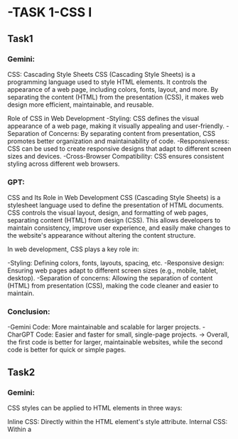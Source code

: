 # -TASK 1-CSS I

## Task1

### Gemini:
  CSS: Cascading Style Sheets
  CSS (Cascading Style Sheets) is a programming language used to style HTML elements. It controls the appearance of a web page, including colors, fonts, layout, and more. By separating the content (HTML) from the presentation (CSS), it makes web design more efficient, maintainable, and reusable.
  
  Role of CSS in Web Development
    -Styling: CSS defines the visual appearance of a web page, making it visually appealing and user-friendly.
    -Separation of Concerns: By separating content from presentation, CSS promotes better organization and maintainability of code.
    -Responsiveness: CSS can be used to create responsive designs that adapt to different screen sizes and devices.
    -Cross-Browser Compatibility: CSS ensures consistent styling across different web browsers.
### GPT: 
  CSS and Its Role in Web Development
  CSS (Cascading Style Sheets) is a stylesheet language used to define the presentation of HTML documents. CSS controls the visual layout, design, and formatting of web pages, separating content (HTML) from design (CSS). This allows developers to maintain consistency, improve user experience, and easily make changes to the website's appearance without altering the content structure.
  
  In web development, CSS plays a key role in:
  
  -Styling: Defining colors, fonts, layouts, spacing, etc.
  -Responsive design: Ensuring web pages adapt to different screen sizes (e.g., mobile, tablet, desktop).
  -Separation of concerns: Allowing the separation of content (HTML) from presentation (CSS), making the code cleaner and easier to maintain.

### Conclusion:
  -Gemini Code: More maintainable and scalable for larger projects.
  -CharGPT Code: Easier and faster for small, single-page projects.
-> Overall, the first code is better for larger, maintainable websites, while the second code is better for quick or simple pages.

## Task2

### Gemini: 
  CSS styles can be applied to HTML elements in three ways:

  Inline CSS: Directly within the HTML element's style attribute.
  Internal CSS: Within a <style> tag in the <head> section.
  External CSS: In a separate .css file linked to the HTML document.

Each method has its advantages and disadvantages:
  
  Inline CSS: Quick and easy for one-off changes but can make code less readable.
  Internal CSS: Improves code organization but is not suitable for large projects.
  External CSS: Best for large projects, separates content from presentation, and allows for reusability.
  
### GPT:
  
  Differences Between Inline, Internal, and External CSS:
  Inline CSS:
  
  Definition: Applied directly to individual HTML elements using the style attribute.
  Advantages: Quick and useful for small, specific changes.
  Disadvantages: Hard to maintain, not reusable, violates best practices of separating content and style.
    
  Internal CSS:
  
  Definition: CSS is placed within a <style> tag in the <head> of the HTML document.
  Advantages: Suitable for styling unique to one page.
  Disadvantages: Duplication occurs across multiple pages, not ideal for large projects.
    
  External CSS:
  
  Definition: CSS is written in a separate .css file and linked via the HTML <link> tag.
  Advantages: Best for large projects, reusable across multiple pages, improves maintainability and performance through caching.
  Disadvantages: Requires an additional file request, styles won’t apply if the file fails to load.

### Conclusion:

  Each CSS method—inline, internal, and external—has its specific use cases and advantages. Inline CSS is best for quick, one-off styles but is inefficient for larger projects. Internal CSS allows for centralized styling within a single document, making it useful for pages with unique styles. However, for consistency across multiple pages and better maintainability, external CSS is the preferred method, as it promotes reusability, separation of concerns, and improved performance through browser caching.
  
  For most web projects, external CSS is the best practice, especially as websites grow in complexity.
  
## Task3

### GPT

CSS selectors are patterns used to select and style elements in an HTML document. This document provides a brief overview of different types of selectors and includes a simple example.

 Types of CSS Selectors

1. **Element Selector**: Targets all elements of a specific type.
   - **Example**: `h1 { color: blue; }` (styles all `<h1>` elements).

2. **Class Selector**: Targets elements with a specific class.
   - **Example**: `.nav-link { text-decoration: none; }` (styles all elements with class `nav-link`).

3. **ID Selector**: Targets a unique element with a specific ID.
   - **Example**: `#content { background-color: #f0f0f0; }` (styles the element with ID `content`).

4. **Attribute Selector**: Targets elements based on attribute values.
   - **Example**: `a[href="#"] { color: red; }` (styles `<a>` elements with `href="#"`).

5. **Pseudo-class Selector**: Targets elements based on their state.
   - **Example**: 
     - `.nav-link.active { font-weight: bold; }` (styles active navigation links).
     - `p:hover { color: orange; }` (changes color of `<p>` elements when hovered).

  #### Example HTML Document
  ```html
    <!DOCTYPE html>
    <html lang="en">
    <head>
        <meta charset="UTF-8">
        <meta name="viewport" content="width=device-width, initial-scale=1.0">
        <title>CSS Selectors Example</title>
        <link rel="stylesheet" href="styles.css">
    </head>
    <body>
        <header>
            <h1 class="main-title">Welcome to My Website</h1>
        </header>
        <nav>
            <ul>
                <li><a href="#" class="nav-link">Home</a></li>
                <li><a href="#" class="nav-link active">About</a></li>
                <li><a href="#" class="nav-link">Services</a></li>
                <li><a href="#" class="nav-link">Contact</a></li>
            </ul>
        </nav>
        <section id="content">
            <h2>About Us</h2>
            <p>This is an example paragraph that describes the website.</p>
            <p class="highlight">Highlighted text to emphasize something important.</p>
        </section>
        <footer>
            <p>&copy; 2024 My Website</p>
        </footer>
    </body>
    </html>
```
    
  #### Example CSS Rules
  ```css
    h1 { color: blue; }
    .main-title { font-size: 2em; }
    #content { background-color: #f0f0f0; }
    a[href="#"] { color: red; }
    .nav-link.active { font-weight: bold; }
    p:hover { color: orange; }
```

### Gemini

  CSS Selectors are used to target specific elements in HTML documents and apply styles to them. They act as a language for identifying elements based on various characteristics.
  
  Types of CSS Selectors:
  
  Element Selectors: Target elements based on their tag name (e.g., p for paragraphs).
  Class Selectors: Target elements with a specific class attribute (e.g., .example-class).
  ID Selectors: Target elements with a unique ID attribute (e.g., #unique-id).
  Attribute Selectors: Target elements based on their attributes (e.g., [href], input[type="text"]).
  Pseudo-Class Selectors: Target elements based on their state or position (e.g., :hover, :active, :first-child).

#### Example HTML:
```html
    <!DOCTYPE html>
    <html>
    <head>
      <title>CSS Selectors Example</title>
      <link rel="stylesheet" href="styles.css">
    </head>
    <body>
      </body>
    </html>
```
#### CSS:
```css
    /* CSS rules using various selectors */
    p { color: blue; }
    .paragraph { font-size: 18px; }
    #unique-paragraph { font-weight: bold; }
    a[href] { text-decoration: underline; }
    input:hover { background-color: lightgray; }
    li:first-child { font-style: italic; }
```
    
### Conclusion:

In conclusion, CSS selectors play a crucial role in web design by enabling developers to apply specific styles to HTML elements based on various criteria, such as their type, class, ID, attributes, and states. This versatility allows for precise control over the appearance of a webpage, making it possible to create visually appealing and user-friendly interfaces. By understanding and effectively utilizing different selectors, developers can enhance the user experience and ensure consistent styling throughout their web applications. Mastering these selectors is an essential skill for anyone looking to work with CSS and create engaging websites.

## Task4

### GPT:

CSS Debugging Guide:

This repository provides a comprehensive guide on how to debug common CSS issues using browser developer tools.

Common CSS Issues:

- **Specificity Conflicts**: Styles may not apply due to more specific selectors.
- **Box Model Issues**: Misunderstanding of padding, margins, and borders can affect layout.
- **Positioning Problems**: Incorrect usage of `position` can lead to layout issues.
- **Responsive Design Failures**: Elements might not display correctly across different screen sizes.
- **Floating Elements**: Floats can behave unexpectedly, affecting layout.
- **Color and Contrast Issues**: Text may be unreadable against backgrounds.

 Debugging Steps

1. **Open Developer Tools**  
   Right-click on an element and select "Inspect" or use a keyboard shortcut (F12, Ctrl + Shift + I, or Cmd + Option + I).

2. **Inspect the Element**  
   Review the HTML structure and hover over elements to highlight them on the page.

3. **Check CSS Styles**  
   Look at the Styles pane to see all applied CSS rules. Check for overridden styles and specificity.

4. **Identify Issues**  
   - Check for specificity conflicts if styles are not applying.
   - Use the Computed tab to analyze the box model.
   - Inspect positioning properties for layout problems.
   - Toggle device toolbar to check for responsive design issues.

5. **Make Live Changes**  
   Edit CSS properties directly in the Styles pane to test adjustments in real-time.

6. **Test and Fix**  
   Once a solution is found, note the changes and apply them to your CSS file.

## Example Scenario

If a button isn't centered, inspect it to check the margin settings. You might find that using `auto` for margins could center it properly.

### Gemini:

 Debugging CSS: A Detailed Guide

 Common CSS Issues and Their Causes

1. **Specificity Conflicts**: 
   - When multiple rules apply to the same element, the most specific rule takes precedence. This can lead to unexpected styles.

2. **Inheritance**: 
   - CSS properties can be inherited from parent elements, causing unintended styling effects.

3. **Overriding**: 
   - Styles defined later in the CSS file can override earlier styles.

4. **Browser Compatibility**: 
   - Different browsers may render CSS differently, leading to inconsistent styles.

5. **Typographical Errors**: 
   - Even small mistakes in CSS syntax can cause significant problems.

 Using Browser Developer Tools to Debug CSS

 Inspect Elements

- **How to Inspect**: 
  Right-click on an element in the browser and select "Inspect" (or use the keyboard shortcut).
  
- **What You’ll See**: 
  This opens the developer tools console, showing the HTML structure and associated CSS styles.

 Identify CSS Problems

- **Examine the Styles Panel**: 
  Look for conflicting or incorrect styles.
  
- **Use the Computed Styles Panel**: 
  This shows the final styles applied to an element after all inheritance and specificity rules are considered.
  
- **Check for Typographical Errors**: 
  Pay attention to spelling, capitalization, and syntax errors.

 Test Changes Live

- **Edit CSS Directly**: 
  Make changes to the CSS and see the results immediately in the developer tools.
  
- **Use the Console to Experiment**: 
  Try different CSS properties and values to isolate the problem.

 Real Example: A CSS Issue and Solution

 Problem
An image on a web page is not displaying correctly. It appears too large and overlaps other elements.

### Debugging Steps

1. **Inspect the Image**: 
   Right-click on the image and select "Inspect."
   
2. **Examine the Styles**: 
   Check the width, height, margin, and padding properties.
   
3. **Identify the Issue**: 
   The width and height properties are set to values that are too large.

4. **Test Changes**:
   - Reduce the width and height: Try setting them to a smaller percentage or fixed pixel value.
   - Add margins or padding: Use these properties to create space around the image.

5. **Check the Computed Styles**: 
   Ensure that the final styles are correct after considering inheritance and specificity.

### Solution
    
  ```css
        img {
          width: 500px;
          height: auto;
          margin: 20px;
        }
```

### Conclusion

By using these techniques, you can efficiently identify and resolve CSS problems, enhancing both your debugging skills and understanding of CSS behavior.

## Task 5:
### GPT
 Inline Styles in HTML

This repository demonstrates how to apply styles directly to HTML elements using the `style` attribute, known as inline styling. 

 Example HTML Document

 following example shows how inline styles can be applied to various HTML elements:

```html
<!DOCTYPE html>
<html lang="en">
<head>
    <meta charset="UTF-8">
    <meta name="viewport" content="width=device-width, initial-scale=1.0">
    <title>Inline Styles Example</title>
</head>
<body>
    <h1 style="color: blue; text-align: center;">Welcome to My Website</h1>
    <p style="font-size: 16px; color: gray;">This is an example paragraph with inline styles.</p>
    <div style="background-color: lightyellow; padding: 20px; border: 1px solid #ccc;">
        <h2 style="color: green;">Section Title</h2>
        <p style="font-style: italic;">This section uses different styles.</p>
    </div>
</body>
</html>
```
 Inline Styles in HTML

This repository provides an overview of inline styles in HTML, including their pros and cons, and best practices for web development.

 Pros of Inline Styles
- **Quick and Easy**: Simple to apply for one-off styles.
- **High Specificity**: Overrides styles from external stylesheets.
- **Immediate Effect**: Changes are instantly visible in the HTML.

 Cons of Inline Styles
- **Lack of Reusability**: Styles must be repeated for each element.
- **Poor Maintainability**: Difficult to manage as the number of styles grows.
- **Mixing Content and Presentation**: Violates the best practice of separating HTML and CSS.
- **Performance Issues**: Can lead to larger HTML files due to repeated styles.

### Gemini

# Inline and External Styles Example

This repository contains an example of using both inline and external CSS styles in an HTML document. It demonstrates how these styles interact and the importance of understanding specificity and maintainability in CSS.

 HTML (index.html)

```html
<!DOCTYPE html>
<html>
<head>
  <title>Inline and External Styles</title>
  <link rel="stylesheet" href="styles.css">
</head>
<body>
  <h1 style="color: blue;">This is a blue heading</h1>
  <p>This is a paragraph.</p>
  <div id="myDiv" class="myClass">
    This is a div with both inline and external styles.
  </div>
</body>
</html>
```
Explanation:

The h1 element has an inline style that sets its color to blue.
The div element has both inline and external styles. The inline style sets its id to myDiv, while the external stylesheet sets its background color, font size, border, and padding.
Key points:

Specificity: Inline styles have the highest specificity, followed by internal styles and external stylesheets.
Maintainability: External stylesheets are generally better for maintaining code readability and reusability.
Performance: Inline styles can slightly improve performance, but this improvement is usually negligible.
Best practices:

Use external stylesheets for most styling needs.
Reserve inline styles for specific cases where quick adjustments are necessary.
Avoid excessive use of inline styles.
Consider using a CSS preprocessor like Sass or Less.


### Conclusion
While inline styles can be useful for quick fixes, using external stylesheets is generally recommended for better maintainability, reusability, and adherence to best practices in web development.

## Task 6:

### GPT:
 Key CSS Text Properties

 CSS Text Properties
- **font-family**: Specifies the font (e.g., Arial, Times New Roman).
- **font-size**: Sets the size of the text (e.g., 16px, 2em).
- **font-weight**: Defines the weight or thickness of the font (e.g., normal, bold).
- **text-align**: Aligns text horizontally (e.g., left, center, justify).
- **Other properties**: Include `color`, `line-height`, `text-decoration`, and `letter-spacing`.

 Example

 HTML

```html
<!DOCTYPE html>
<html lang="en">
<head>
    <meta charset="UTF-8">
    <meta name="viewport" content="width=device-width, initial-scale=1.0">
    <title>CSS Text Styling Example</title>
    <link rel="stylesheet" href="styles.css">
</head>
<body>

    <h1>Main Heading</h1>
    <h2>Subheading Example</h2>
    <p>This is a <strong>bold</strong> and <em>italic</em> paragraph. Learn more at the <a href="#">example link</a>.</p>

</body>
</html>
```
```css
/* Styling the h1 heading */
h1 {
    font-family: 'Georgia', serif;
    font-size: 48px;
    font-weight: bold;
    text-align: center;
}

/* Styling the h2 subheading */
h2 {
    font-family: 'Verdana', sans-serif;
    font-size: 36px;
    font-weight: normal;
    text-align: left;
}

/* Paragraph styling */
p {
    font-family: 'Arial', sans-serif;
    font-size: 18px;
    line-height: 1.6;
    text-align: justify;
}

/* Link styling */
a {
    color: #0066cc;
    text-decoration: none;
}

a:hover {
    text-decoration: underline;
}
```
### Gemini:

 Styling Text and Fonts with CSS

CSS provides a rich set of properties to control the appearance of text, including fonts, size, weight, alignment, and more.

 Basic Text Properties
- **font-family**: Specifies the font family to use.
- **font-size**: Sets the size of the text.
- **font-weight**: Defines the boldness of the text (e.g., normal, bold, bolder).
- **text-align**: Specifies how the text should be aligned (e.g., left, center, right).

 Example

 HTML

```html
<!DOCTYPE html>
<html>
<head>
  <title>Text Styling Example</title>
  <style>
    body {
      font-family: Arial, sans-serif;
    }

    h1 {
      font-size: 36px;
      font-weight: bold;
      text-align: center;
    }

    p {
      font-size: 16px;
      line-height: 1.5;
    }

    a {
      color: blue;
      text-decoration: underline;
    }
  </style>
</head>
<body>
  <h1>This is a Heading</h1>
  <p>This is a paragraph of text. <a href="https://example.com">Link to Example</a></p>
</body>
</html>
```
 Explanation

- **Global font-family**: The `body` selector sets the default font family for the entire document.
- **Heading styles**: The `h1` selector styles the heading with a larger font size, bold weight, and center alignment.
- **Paragraph styles**: The `p` selector adjusts the font size and line height for paragraphs.
- **Link styles**: The `a` selector applies a blue color and underline to links.

 Additional Properties

- **color**: Sets the color of the text.
- **text-decoration**: Applies decorations like underline, overline, or line-through.
- **text-transform**: Converts text to uppercase, lowercase, or capitalize.
- **letter-spacing**: Adjusts the spacing between letters.
- **word-spacing**: Controls the spacing between words.
- **line-height**: Sets the line height for the text.

By combining these properties, you can create a wide range of text styles to match your design requirements.

### Conclusion:

CSS provides a range of powerful properties to style text and fonts, allowing you to customize the appearance of headings, paragraphs, and links. By using properties like `font-family`, `font-size`, `font-weight`, and `text-align`, you can control typography to enhance readability and aesthetics on a web page.

The example illustrates how different text elements can be styled for a clean and visually appealing design, emphasizing the importance of consistent and thoughtful text styling in web development.

## Task 7:
### GPT:

 Online Fonts

Online fonts are hosted on external servers and used on websites for consistent typography. **Google Fonts** is a popular service to integrate fonts into web projects.

### Example of Using Google Fonts

To use Google Fonts, include the Google Fonts link in the HTML `<head>`:

```html
<link href="https://fonts.googleapis.com/css2?family=Roboto:wght@400;700&display=swap" rel="stylesheet">
```

```css
body {
    font-family: 'Roboto', sans-serif;
}
```
 Favicon

A favicon is a small icon representing a website, shown in browser tabs and bookmarks. It typically has a size of 16x16 or 32x32 pixels and can be in `.ico`, `.png`, or `.svg` format.

 Example of Adding a Favicon

1. Save the favicon image (e.g., `favicon.ico`) in your project.

2. Link the favicon in the HTML `<head>`:

```html
<link rel="icon" href="favicon.ico" type="image/x-icon">
```
 Full Example of an HTML Document

Here's a complete example that integrates both Google Fonts and a favicon:

```html
<!DOCTYPE html>
<html lang="en">
<head>
    <meta charset="UTF-8">
    <meta name="viewport" content="width=device-width, initial-scale=1.0">
    <title>Website with Google Fonts and Favicon</title>

    <!-- Google Fonts -->
    <link rel="stylesheet" href="https://fonts.googleapis.com/css2?family=Roboto:wght@400;700&display=swap">

    <!-- Favicon -->
    <link rel="icon" href="favicon.ico" type="image/x-icon">

    <style>
        body {
            font-family: 'Roboto', sans-serif;
        }
        h1 {
            font-weight: 700;
        }
        p {
            font-weight: 400;
        }
    </style>
</head>
<body>

    <h1>Welcome to My Website</h1>
    <p>This website uses the Roboto font from Google Fonts and has a favicon!</p>

</body>
</html>
```
###Gemini
 Online Fonts and Their Integration into Websites

Online fonts are digital typeface collections available for download or use directly from the web. They offer a vast library of styles and designs, allowing web designers to create visually appealing and unique websites.

 Integrating Online Fonts into a Website

There are primarily two methods to integrate online fonts into your website:

1. **Directly from the CDN**:
   - This method involves embedding a link to the font's CSS file directly into your HTML document's `<head>` section.
   - The font files are loaded from a Content Delivery Network (CDN), ensuring fast delivery to users.

2. **Using a Font Library**:
   - Libraries like Google Fonts, Typekit, and Font Awesome provide a curated collection of fonts.
   - You can select and include the desired fonts in your project, often using their specific APIs or code snippets.

 Using Google Fonts in an HTML Document

Google Fonts is a popular choice for web designers. Here's how to use it in your HTML document:

1. **Include the Google Fonts API**:
   - Add the following `<link>` tag to the `<head>` section of your HTML:

   ```html
   <link rel="stylesheet" href="https://fonts.googleapis.com/css?family=Roboto:300,400,500">
``
  CSS:
```css

body {
    font-family: 'Roboto', sans-serif;
}
```
 What is a Favicon?

A favicon is a small, square image that is displayed in the browser's tab or address bar. It helps users identify your website and can be a valuable branding tool.

 Adding a Favicon to a Web Page

1. **Create a Favicon Image**:
   - Design or create a square image (typically 16x16 or 32x32 pixels) in a format like PNG or ICO.

2. **Place the Image in Your Project**:
   - Save the favicon image in your website's root directory.

3. **Add the Favicon Link**:
   - Include the following `<link>` tag in the `<head>` section of your HTML:

   ```html
   <link rel="icon" href="favicon.ico" type="image/x-icon">
   ```
 Example

Here’s an example HTML document that includes a favicon and integrates Google Fonts:

```html
<!DOCTYPE html>
<html>
<head>
    <title>My Website</title>
    <link rel="stylesheet" href="https://fonts.googleapis.com/css?family=Roboto:300,400,500">
    <link rel="shortcut icon" href="favicon.ico">   
</head>
<body>
</body>
</html>
```
### Concusion:
Integrating online fonts and favicons into your website enhances both its visual appeal and user experience. By utilizing services like Google Fonts, you can easily apply a wide variety of typographic styles that ensure consistent presentation across different devices and browsers. Adding a favicon provides a small yet significant branding element, helping users recognize your site in their browser tabs and bookmarks.

Incorporating these features requires just a few lines of HTML and CSS, making them straightforward to implement. As a result, you can create a more engaging and professional-looking website that reflects your brand identity effectively. With the provided examples and guidance, you can confidently enhance your web projects with modern design elements.

## Task 8:
### GPT:
 Colors and Backgrounds

Colors can be applied using different formats:

- **Hex**: `#3498db`
- **RGB**: `rgb(52, 152, 219)`
- **HSL**: `hsl(120, 100%, 50%)`

Backgrounds can include:

1. **Solid Color**: A single color applied to the background.
2. **Gradient**: A smooth transition between two or more colors.
3. **Image**: An image used as the background.

 Example

HTML Structure

Here’s an example HTML document demonstrating various color and background styles:

```html
<!DOCTYPE html>
<html lang="en">
<head>
    <meta charset="UTF-8">
    <meta name="viewport" content="width=device-width, initial-scale=1.0">
    <title>CSS Colors and Backgrounds</title>
    <link rel="stylesheet" href="styles.css">
</head>
<body>
    <div class="container">
        <div class="box solid-color">Solid Color</div>
        <div class="box gradient">Gradient Background</div>
        <div class="box image-background">Image Background</div>
        <div class="box rgb-color">RGB Color</div>
        <div class="box hsl-color">HSL Color</div>
    </div>
</body>
</html>
```
CSS:
```css
* {
    box-sizing: border-box;
}

body {
    font-family: Arial, sans-serif;
    margin: 0;
    padding: 0;
    display: flex;
    justify-content: center;
    align-items: center;
    height: 100vh;
    background-color: #f0f0f0;
}

.container {
    display: flex;
    flex-wrap: wrap;
    gap: 20px;
}

.box {
    width: 200px;
    height: 150px;
    display: flex;
    justify-content: center;
    align-items: center;
    color: white;
    font-weight: bold;
    border-radius: 8px;
}

.solid-color {
    background-color: #3498db; /* Hex color */
}

.gradient {
    background: linear-gradient(45deg, #e74c3c, #8e44ad); /* Gradient */
}

.image-background {
    background-image: url('https://via.placeholder.com/200'); /* Image background */
    background-size: cover;
    background-position: center;
}

.rgb-color {
    background-color: rgb(52, 152, 219); /* RGB color */
}

.hsl-color {
    background-color: hsl(120, 100%, 50%); /* HSL color */
}
```
### Gemini:
 Additional Notes on Colors and Backgrounds in CSS

 Color Transparency

- Use `rgba()` for RGB with transparency (alpha channel).
- Use `hsla()` for HSL with transparency.
  
**Example**: 
```css
rgba(255, 0, 0, 0.5) /* half-transparent red */
```
Example:
HTML:
```html
  <div class="transparent-text">Transparent text</div>
  <div class="repeated-image">Repeated image</div>
```
CSS:
```css
.transparent-text {
  color: rgba(0, 0, 0, 0.5);
}

.repeated-image {
  background-image: url("image.jpg");
  background-repeat: repeat;
}
```
 CSS Preprocessors

CSS preprocessors like **Sass** and **Less** provide advanced features that make writing CSS more powerful and maintainable. They allow you to use variables, nested rules, mixins, and more.

 Example

Here’s a simple example using SCSS (a syntax of Sass):

```scss
$primary-color: #FF0000;

.element {
  color: $primary-color;
}
```
Color Libraries

Utilize color libraries like **ColorBrewer** or **Material Design Color Palette** for predefined color schemes. These resources provide a wide range of color palettes that can enhance the visual consistency and accessibility of your web designs.

 Browser Compatibility

Be aware of browser compatibility issues, especially for older browsers or specific CSS properties. Always test your designs across different browsers to ensure that colors and backgrounds render as expected.

By understanding these concepts and techniques, you can effectively apply colors and backgrounds to your web designs, creating visually appealing and user-friendly interfaces.


### Conclusion:

In this guide, we explored how to effectively use colors and backgrounds in CSS, highlighting different color formats (hex, RGB, HSL) and background types (solid color, gradient, image). Understanding these concepts allows for greater creativity and customization in web design.

Key Takeaways:

- **Color Formats**: CSS supports various color formats, including hex codes, RGB, and HSL. Each format provides a unique way to define colors, giving developers flexibility in their design choices.

- **Background Properties**: CSS offers multiple background options:
  - **Solid Color**: A uniform color fills the background.
  - **Gradient**: Creates visually appealing transitions between colors.
  - **Image**: Incorporates images, allowing for rich visual design elements.

- **Application**: The provided example demonstrates practical implementations of these concepts, showcasing how to create visually distinct sections using CSS. By experimenting with different styles, developers can enhance user experience and make web pages more engaging.

By mastering these techniques, you can elevate your web design skills and create stunning, interactive web experiences!

## Task 9

### GPT
 Summary of CSS Alignment Techniques

CSS provides various methods for aligning elements, primarily through different display properties. Here’s a concise overview:

 Display Properties

- **Block**: Elements with `display: block` occupy the full width and start on a new line (e.g., `<div>`).
- **Inline**: Elements with `display: inline` only take up as much width as necessary and do not start on a new line (e.g., `<span>`).
- **Inline-Block**: Combines block and inline behaviors, allowing elements to sit next to each other while respecting width and height.
- **Flex**: Using `display: flex`, this property allows for flexible layouts, making it easy to align items both vertically and horizontally.

 Alignment Techniques

- **Text Alignment**: Align text within a container using the `text-align` property (e.g., left, center, right).
- **Block Alignment**: Stack elements vertically with block elements.
- **Inline-Block Alignment**: Place elements next to each other using inline-block.
- **Flexbox Alignment**: Use flexbox properties (`justify-content`, `align-items`) for responsive and centered layouts.

 Example Overview

An HTML document was created to showcase these techniques:

- **Text Alignment**: Demonstrates left, center, and right alignment using `text-align`.
- **Block Alignment**: Shows stacked block elements.
- **Inline-Block Alignment**: Displays inline-block elements that align horizontally.
- **Flexbox Alignment**: Uses a flex container to distribute items evenly and center them."

### Gemini:

 CSS Alignment Techniques

CSS provides several methods to align elements horizontally and vertically within a container.

 Horizontal Alignment

- **Text Alignment**:
  - Use the `text-align` property on a block-level element to align the text within it.
  - **Values**: `left`, `center`, `right`, `justify`

- **Element Alignment**:
  - Use the `margin` property to create space around elements and achieve alignment. For example, to align two elements side-by-side, give them equal margins.

- **Flexbox**:
  - Use the `justify-content` property on a flex container to align its items horizontally.
  - **Values**: `flex-start`, `flex-end`, `center`, `space-between`, `space-around`

 Vertical Alignment

- **Line-Height**:
  - For single-line text, adjust the `line-height` property to vertically center the text within its container.

- **Vertical-Align**:
  - Use the `vertical-align` property on inline elements to align them vertically relative to their baseline.
  - **Values**: `baseline`, `top`, `middle`, `bottom`

- **Flexbox**:
  - Use the `align-items` property on a flex container to align its items vertically.
  - **Values**: `flex-start`, `flex-end`, `center`, `stretch`, `baseline`

 Display Properties

- **Block**:
  - Elements occupy the entire width of their container and start on a new line.

- **Inline**:
  - Elements are displayed inline, without starting on a new line.

- **Inline-Block**:
  - Elements are displayed inline but can have width and height properties.

- **Flex**:
  - Elements become flex items within a flex container, allowing for flexible layout and alignment.

 Example HTML Document

Here’s an example HTML document showcasing these alignment techniques:

```html
<!DOCTYPE html>
<html>
<head>
  <title>CSS Alignment Example</title>
  <style>
    .text-center {
      text-align: center;
    }

    .elements-side-by-side {
      display: flex;
      justify-content: space-between;
    }

    .vertically-centered {
      line-height: 100px;
    }

    .inline-block-elements {
      display: inline-block;
      vertical-align: middle;
      margin: 10px;
    }

    .flex-container {
      display: flex;
      align-items: center;
    }
  </style>
</head>
<body>
  <div class="text-center">Centered text</div>
  <div class="elements-side-by-side">
    <div>Element 1</div>
    <div>Element 2</div>
  </div>
  <div class="vertically-centered">Vertically centered text</div>
  <div class="inline-block-elements">Inline-block element 1</div>
  <div class="inline-block-elements">Inline-block element 2</div>
  <div class="flex-container">
    <div>Flex item 1</div>
    <div>Flex item 2</div>
  </div>
</body>
</html>
```
### Conclusion
By mastering these alignment techniques and display properties, you can create well-structured, visually appealing, and responsive web designs that enhance user experience.

## Task 10

### GPT
 CSS Box Model

The CSS box model is a crucial concept that defines how elements are structured and displayed on a web page. It consists of four primary components:

 Components of the Box Model

1. **Content**: 
   - The innermost area where text, images, or other elements are displayed. Its size can be controlled with the `width` and `height` properties.

2. **Padding**: 
   - The space between the content and the border. Padding adds internal space and is transparent. It can be set using the `padding` property.

3. **Border**: 
   - A line surrounding the padding (if any) and content. Borders can be styled, and their thickness and color are defined using the `border` property.

4. **Margin**: 
   - The outermost layer that creates space outside the border. It separates the element from others and is also transparent. Margins can be set using the `margin` property.

 Example Overview

An example HTML layout was created to illustrate the box model, featuring a box with defined content, padding, border, and margin.

 Default Setup:
- **Content**: 300px width and 200px height.
- **Padding**: 20px on all sides.
- **Border**: 5px solid border.
- **Margin**: 30px on all sides.

 Total Size Calculation
The total dimensions (width and height) of the box can be calculated by adding the padding, border, and margin to the content size.

 Visual Impact of Changes
- **Changing Padding**: Increasing padding affects the overall size of the box by adding space inside the element.
- **Changing Border**: Modifying the border thickness also impacts the total dimensions of the box.
- **Changing Margin**: Adjusting the margin increases the space outside the element, affecting its position relative to other elements.

Example:
HTML:
```html
<!DOCTYPE html>
<html>
<head>
  <title>CSS Alignment Example</title>
  <style>
    .text-center {
      text-align: center;
    }

    .elements-side-by-side {
      display: flex;
      justify-content: space-between;
    }

    .vertically-centered {
      line-height: 100px;
    }

    .inline-block-elements {
      display: inline-block;
      vertical-align: middle;
      margin: 10px;
    }

    .flex-container {
      display: flex;
      align-items: center;
    }
  </style>
</head>
<body>
  <div class="text-center">Centered text</div>
  <div class="elements-side-by-side">
    <div>Element 1</div>
    <div>Element 2</div>
  </div>
  <div class="vertically-centered">Vertically centered text</div>
  <div class="inline-block-elements">Inline-block element 1</div>
  <div class="inline-block-elements">Inline-block element 2</div>
  <div class="flex-container">
    <div>Flex item 1</div>
    <div>Flex item 2</div>
  </div>
</body>
</html>
```
CSS:

```css
body {
    font-family: Arial, sans-serif;
    margin: 20px;
}

.box {
    width: 300px; /* Content area width */
    height: 200px; /* Content area height */
    padding: 20px; /* Space inside the box (between content and border) */
    border: 5px solid #3498db; /* Border around the box */
    margin: 30px; /* Space outside the box */
    background-color: #e0f7fa; /* Background color of the content area */
    box-shadow: 2px 2px 10px rgba(0, 0, 0, 0.1); /* Shadow effect */
}

```
### Gemini:

Additional Notes on the CSS Box Model

 Box Sizing
The `box-sizing` property controls how the width and height of an element are calculated:
- **content-box** (default): Width and height apply only to the content area.
- **border-box**: Width and height include the content, padding, and border.
- **padding-box**: Width and height include the content and padding.

 Border Properties
You can set `border-width`, `border-style`, and `border-color` individually for each side (top, right, bottom, left). 

 Margin Properties
- You can set `margin-top`, `margin-right`, `margin-bottom`, and `margin-left` individually.
- Negative margins can be used to overlap elements.

Outline
The `outline` property creates a non-interactive border around an element. It is placed outside the border and can be styled independently.

 Example

Here’s an example of a box model configuration using CSS:

```css
.box {
  width: 200px;
  height: 200px;
  border: 2px solid black;
  padding: 20px;
  margin: 20px;
  box-sizing: border-box;
  outline: 2px dotted blue;
}
```
This code sets the box sizing to border-box, adds an outline, and styles the border individually.

By understanding these additional properties and techniques, you can create more complex and customized layouts using the CSS box model.

### Conclusion
Mastering the CSS box model allows for precise control over layout and spacing in web design, enabling the creation of visually appealing and well-structured pages. Understanding how to manipulate content, padding, border, and margin is key to effective web development.

## Task 11:

### GPT:

 Tables vs. `<div>` Elements in HTML

Tables and `<div>` elements serve different purposes in HTML and are suitable for specific scenarios in web design.

 Tables

- **Purpose**: Primarily designed for presenting tabular data (e.g., spreadsheets, comparisons).

 Pros:
- Semantic meaning for data organized in rows and columns.
- Simplified alignment of data.

 Cons:
- Not ideal for general layout, leading to inflexible designs.
- Limited options for responsive design.

 `<div>` Elements

- **Purpose**: Generic containers that can hold any type of content, ideal for layout.

 Pros:
- Highly flexible and can be styled using CSS.
- Better suited for responsive designs.
- Encourages separation of content and presentation.

 Cons:
- Lack of semantic meaning, but this can be mitigated with ARIA roles.

 Example HTML Document

Here’s an example that uses both tables and `<div>` elements:

- **Structure**: The document features a header, a sidebar, and a main content area that includes a data table.
- **Styling**: CSS is used to create a flexible layout with a sidebar and main content area, demonstrating the application of both elements.

 When to Use Each

- **Use Tables**: 
  - For presenting tabular data and maintaining semantic meaning.

- **Use `<div>` Elements**: 
  - For creating responsive layouts and applying complex CSS styling.
 
### Gemini:

 Tables vs. `<div>` Elements for Layout

Tables were originally designed for presenting tabular data but were often misused for layout purposes. While using tables for layout is possible, it can make the HTML structure less semantic and more difficult to maintain.

`<div>` elements are generic block-level elements that can be used to create custom layouts. They offer more flexibility and are generally preferred for layout purposes in modern web development.

 HTML Document Using Both Tables and `<div>` Elements

Here’s an example HTML document that demonstrates the use of both tables and `<div>` elements:

```html
<!DOCTYPE html>
<html>
<head>
  <title>Tables vs. DIVs</title>
  <style>
    table {
      border-collapse: collapse;
    }

    td {
      border: 1px solid black;
      padding: 10px;
    }

    .container {
      display: flex;
      justify-content: space-between;
    }

    .section {
      border: 1px solid gray;
      padding: 20px;
    }
  </style>
</head>
<body>
  <h2>Using Tables for Layout</h2>
  <table>
    <tr>
      <td>Cell 1</td>
      <td>Cell 2</td>
    </tr>
    <tr>
      <td>Cell 3</td>
      <td>Cell 4</td>
    </tr>
  </table>

  <h2>Using DIVs for Layout</h2>
  <div class="container">
    <div class="section">Section 1</div>
    <div class="section">Section 2</div>
  </div>
</body>
</html>
```
 When to Use Tables vs. `<div>` Elements

 Use Tables When:
- You need to present tabular data (e.g., a spreadsheet or database results).
- You need to create complex table structures with headers, footers, and rowspans/colspans.

 Use `<div>` Elements When:
- You need to create custom layouts that don't resemble a table.
- You want to improve the semantic structure of your HTML.
- You want to make your layout more flexible and responsive.

 Key Considerations:
- **Accessibility**: Tables are more accessible for screen readers when used for their intended purpose.
- **Maintainability**: Using `<div>` elements for layout can make your code easier to understand and maintain.
- **Flexibility**: `<div>` elements offer more flexibility in terms of styling and layout options.

### Conclusion:

Tables are best for data representation, while `<div>` elements offer flexibility for layout design. Knowing when to use each helps in building effective, organized, and accessible web pages.

## Task 12:

### GPT:
 Flexbox Layout Model

The Flexbox layout model is a CSS module that simplifies the process of creating responsive web designs by allowing for flexible arrangement of elements within a container.

 Key Features

- **Direction Control**: Use the `flex-direction` property to set the direction of flex items (either in rows or columns).
  
- **Alignment**:
  - `justify-content`: Aligns items along the main axis (horizontal).
  - `align-items`: Aligns items along the cross axis (vertical).

- **Flexibility**: The `flex` property enables items to grow or shrink based on available space, making layouts adaptable.

 Benefits for Responsive Design

- **Automatic Space Distribution**: Flexbox handles spacing between items and adjusts their sizes automatically.

- **Easy Alignment**: It provides straightforward methods for aligning items both vertically and horizontally.

- **Responsive Behavior**: Flexbox makes it easy to create layouts that adapt to different screen sizes without complex calculations or hacks.

 Example Responsive Layout Using Flexbox

Here’s a simple example of a responsive layout using Flexbox:

 HTML Structure

```html
<!DOCTYPE html>
<html lang="en">
<head>
    <meta charset="UTF-8">
    <meta name="viewport" content="width=device-width, initial-scale=1.0">
    <title>Responsive Flexbox Layout</title>
    <link rel="stylesheet" href="styles.css">
</head>
<body>
    <header>
        <h1>Responsive Flexbox Layout</h1>
    </header>
    <div class="container">
        <div class="item item1">Item 1</div>
        <div class="item item2">Item 2</div>
        <div class="item item3">Item 3</div>
        <div class="item item4">Item 4</div>
    </div>
    <footer>
        <p>Footer Content</p>
    </footer>
</body>
</html>
```
CSS:
```css
  body {
    font-family: Arial, sans-serif;
    margin: 0;
}

header {
    background: #4CAF50;
    color: white;
    text-align: center;
    padding: 1em 0;
}

.container {
    display: flex;
    flex-wrap: wrap; /* Allow items to wrap onto the next line */
    justify-content: space-between; /* Distribute space between items */
}

.item {
    background: #f1f1f1;
    border: 1px solid #ddd;
    margin: 10px;
    padding: 20px;
    flex: 1 1 calc(25% - 40px); /* Flex-grow, flex-shrink, flex-basis */
}

footer {
    text-align: center;
    padding: 1em 0;
    background: #4CAF50;
    color: white;
}

```
Flexbox Layout Model

 Explanation of Flexbox Properties Used

- **`display: flex;`**: Turns the container into a flex container, allowing its children to be flex items.
- **`flex-wrap: wrap;`**: Allows items to wrap onto new lines if there isn’t enough space in one line.
- **`justify-content: space-around;`**: Distributes space evenly between items along the main axis.
- **`align-items: center;`**: Vertically centers items within the flex container.
- **`flex: 1 1 200px;`**: Each item can grow (`1`) and shrink (`1`) while having a base size of `200px`.

### Gemini:
 Flexbox Summary

Flexbox is a CSS layout model for creating flexible and responsive layouts. It uses containers and items to arrange elements.

 Key Properties

 Flex Container Properties
- **`display: flex;`**: Defines the container as a flex container.
- **`flex-direction`**: Specifies the direction in which flex items are placed in the flex container (row or column).
- **`justify-content`**: Aligns flex items along the main axis (horizontal).
- **`align-items`**: Aligns flex items along the cross axis (vertical).
- **`flex-wrap`**: Allows flex items to wrap onto multiple lines.

 Flex Item Properties
- **`flex`**: A shorthand for defining `flex-grow`, `flex-shrink`, and `flex-basis`.
- **`flex-grow`**: Defines the ability for a flex item to grow if necessary.
- **`flex-shrink`**: Defines the ability for a flex item to shrink if necessary.
- **`flex-basis`**: Defines the default size of a flex item before the remaining space is distributed.

Example

HTML
```html
<div class="container">
  <div class="item">Item 1</div>
  <div class="item">Item 2</div>
</div>
```
CSS
```css
.container {
  display: flex;
}

.item {
  flex: 1;
}
```
Adjustments

- **Change `flex-direction`**: Control the direction of items (either row or column).
- **Change `justify-content`**: Align items horizontally along the main axis.
- **Change `align-items`**: Align items vertically along the cross axis.
- **Use `flex-wrap`**: Wrap items to a new line when there isn’t enough space.

Benefits

- **Responsive Layouts**: Flexbox easily adapts to different screen sizes.
- **Flexibility**: Allows for arranging items in various ways.
- **Efficiency**: Simplifies the process of layout creation.

### Conclusion

The Flexbox layout model significantly simplifies responsive design, allowing for flexible, easy-to-align layouts that adjust to various screen sizes. By leveraging properties like `justify-content`, `align-items`, and `flex-direction`, developers can create intuitive and adaptable interfaces with minimal effort.

## Task 13:

### GPT:

CSS variables, or custom properties, allow developers to define reusable values in a stylesheet, promoting consistency and maintainability.

 Key Features

- **Definition**: CSS variables are defined using a syntax that starts with two hyphens (e.g., `--primary-color: #3498db;`).
- **Scope**: They can be scoped globally (e.g., on the `:root`) or locally (within specific selectors).
- **Usage**: Accessed with the `var()` function (e.g., `color: var(--primary-color);`).
- **Dynamic Changes**: Their values can be changed in different contexts, such as media queries or via JavaScript, allowing for responsive adjustments.

 Example Usage

In the provided example:

- **HTML Structure**: Includes a header, main content section with a card, and a footer.
- **CSS Styles**: Defines several CSS variables for colors and applies them throughout the styles for the body, header, card, and button.

 Changing Variable Values

An additional class, `.dark-theme`, demonstrates how to change the primary and secondary colors to create an alternate theme. When applied to the body, all styles referencing these variables update automatically.

 Benefits

- **Consistency**: Ensures uniformity across the stylesheet.
- **Dynamic Updates**: Changes to variable values automatically reflect wherever they are used, simplifying theme management.

### Gemini:

 CSS Variables (Custom Properties)

CSS variables (custom properties) are a way to define and reuse values in your stylesheet.

 How They Work

1. **Define**: Use a `--` prefix followed by a variable name.
2. **Use**: Reference the variable with `var()`.

 Example

```css
:root {
  --primary-color: blue;
}

.button {
  color: var(--primary-color);
}
```
## Benefits of CSS Variables

- **Consistency**: Maintain consistent styles across your project.
- **Flexibility**: Easily change values in one place, and have those changes reflected throughout your stylesheet.
- **Efficiency**: Avoid repetitive declarations, reducing code duplication.
- **Maintainability**: Improve code readability and make it easier to manage styles over time.

### Conclusion

CSS variables are an effective way to manage styles in a flexible and organized manner, making it easier to create responsive designs and maintain a consistent look across a website.

# -TASK 1-CSS II
## Task1

### GPT:
 CSS Preprocessors

A CSS preprocessor extends regular CSS with features like variables, nesting, mixins, and functions, making it more maintainable and reusable. Popular preprocessors include Sass, LESS, and Stylus.

 Advantages

- **Variables**: Reuse common values like colors and fonts.
- **Nesting**: Organize styles by nesting selectors logically.
- **Mixins**: Reuse blocks of code for common patterns.
- **Functions**: Perform calculations or manipulate values.
- **Modularity**: Split stylesheets into manageable parts.

 Example

 SCSS (Sass)

```scss
$primary-color: #3498db;

.button {
  background-color: $primary-color;
  border-radius: 5px;

  &:hover {
    background-color: darken($primary-color, 10%);
  }
}
```
CSS:
```css
.button {
  background-color: #3498db;
  border-radius: 5px;
}
.button:hover {
  background-color: #2980b9;
}

```
### Gemini:

CSS Preprocessors

CSS preprocessors are tools that extend the capabilities of standard CSS. They allow you to write CSS in a more expressive and maintainable way by introducing new syntax, features, and functionalities. This can include features like variables, mixins, nesting, and functions.

 Popular CSS Preprocessors

- **Sass**
- **Less**
- **Stylus**

 Advantages of Using a CSS Preprocessor

- **Improved Maintainability**: Variables, mixins, and functions help you organize your CSS code, making it easier to manage and reuse styles.
- **Enhanced Readability**: Nesting and a more expressive syntax can make your CSS code more readable and understandable.
- **Time-Saving**: CSS preprocessors can automate tasks like vendor prefixing and color manipulation, saving you time and effort.
- **Advanced Features**: Many CSS preprocessors offer additional features like custom functions, conditionals, and loops, expanding your CSS capabilities.

 Example

 SCSS (Sass)

```scss
$primary-color: #007bff;
$secondary-color: #6c757d;

.button {
  background-color: $primary-color;
  color: white;
  border: none;
  padding: 10px 20px;
  cursor: pointer;

  &.primary {
    background-color: $primary-color;
  }

  &.secondary {
    background-color: $secondary-color;
  }
}
```
### Conclucion
In conclusion, CSS preprocessors are valuable tools in modern web development that enhance the capabilities of traditional CSS. By introducing features like variables, nesting, and mixins, they allow developers to write cleaner, more efficient, and maintainable stylesheets. Popular preprocessors like Sass, LESS, and Stylus provide flexibility and a range of functionalities that streamline the styling process. Ultimately, using a CSS preprocessor can lead to improved organization, reduced redundancy, and a more efficient workflow, making it easier to manage complex styles in large projects.

## Task2:

### GPT:

# CSS Preprocessors

CSS preprocessors are tools that extend the capabilities of standard CSS. They allow you to write CSS in a more expressive and maintainable way by introducing new syntax, features, and functionalities. This can include features like variables, mixins, nesting, and functions.

 Popular CSS Preprocessors

- **Sass**
- **Less**
- **Stylus**

 Advantages of Using a CSS Preprocessor

- **Improved Maintainability**: Variables, mixins, and functions help you organize your CSS code, making it easier to manage and reuse styles.
- **Enhanced Readability**: Nesting and a more expressive syntax can make your CSS code more readable and understandable.
- **Time-Saving**: CSS preprocessors can automate tasks like vendor prefixing and color manipulation, saving you time and effort.
- **Advanced Features**: Many CSS preprocessors offer additional features like custom functions, conditionals, and loops, expanding your CSS capabilities.

 CSS Compilation

CSS compilation is the process of converting code written in a CSS preprocessor (like Sass or LESS) into standard CSS that browsers can understand. This involves several steps:

1. **Install the Preprocessor**: Set up Sass or LESS via npm, yarn, or as a standalone tool.
2. **Write the Preprocessor Code**: Create a file with extended syntax (e.g., `.scss` for Sass).
3. **Compile the Code**: Use a command-line instruction or build tool to compile the preprocessor code into CSS.
4. **Output the CSS**: Generate a `.css` file that can be linked to HTML documents.

 Example

 Sass Code (styles.scss)

```scss
$primary-color: #3498db;

.button {
  background-color: $primary-color;
  &:hover {
    background-color: darken($primary-color, 10%);
  }
}
```
Compiled CSS Output `(styles.css)`:

```css
Copy code
.button {
  background-color: #3498db;
}
.button:hover {
  background-color: #2980b9;
}
```

### Gemini:

 CSS Preprocessors

CSS preprocessors are tools that extend the capabilities of standard CSS. They allow you to write CSS in a more expressive and maintainable way by introducing new syntax, features, and functionalities. This can include features like variables, mixins, nesting, and functions.

 Popular CSS Preprocessors

- **Sass**
- **Less**
- **Stylus**

 Advantages of Using a CSS Preprocessor

- **Improved Maintainability**: Variables, mixins, and functions help you organize your CSS code, making it easier to manage and reuse styles.
- **Enhanced Readability**: Nesting and a more expressive syntax can make your CSS code more readable and understandable.
- **Time-Saving**: CSS preprocessors can automate tasks like vendor prefixing and color manipulation, saving you time and effort.
- **Advanced Features**: Many CSS preprocessors offer additional features like custom functions, conditionals, and loops, expanding your CSS capabilities.

 CSS Compilation: A Breakdown

CSS compilation is the process of transforming preprocessed CSS code into standard CSS that browsers can understand. CSS preprocessors like Sass or LESS introduce new syntax and features that are not directly supported by browsers. Compilation involves translating these preprocessor-specific elements into standard CSS that browsers can interpret.

 How Compilation Works with CSS Preprocessors

1. **Writing Preprocessed CSS**: You write your CSS code using the syntax and features provided by the preprocessor.
2. **Running the Compiler**: You use a compiler tool (often included with the preprocessor) to process your preprocessed CSS file.
3. **Translation**: The compiler analyzes your preprocessed code and translates the preprocessor-specific elements into standard CSS syntax.
4. **Output Generation**: The compiler generates a new CSS file containing the compiled standard CSS.

 Steps Involved in Compiling Sass to CSS

1. **Parsing**: The Sass compiler parses the Sass code into a tree-like structure called an Abstract Syntax Tree (AST).
2. **Evaluation**: The compiler evaluates the AST, resolving variables, mixins, functions, and other Sass-specific constructs.
3. **Output Generation**: The compiler generates the compiled CSS code based on the evaluated AST.

 Example

 Original Sass

```scss
$primary-color: #007bff;

.button {
  background-color: $primary-color;
  color: white;
  padding: 10px 20px;
}
```
Compiled CSS:

```css
.button {
  background-color: #007bff;
  color: white;
  padding: 10px 20px;
}
```
In this example, the Sass variable $primary-color is replaced with its actual value during compilation, resulting in the compiled CSS code that browsers can understand.

Additional Notes:

CSS processors often offer options for customizing the compilation process, such as generating source maps for debugging or compressing the output CSS for smaller file sizes.
Many modern development environments and build tools integrate CSS preprocessors and their compilers, making it easy to automate the compilation process as part of your workflow.

## Task 3:
### GPT:
 CSS Preprocessors

CSS preprocessors are tools that extend the capabilities of standard CSS. They allow you to write CSS in a more expressive and maintainable way by introducing new syntax, features, and functionalities. This can include features like variables, mixins, nesting, and functions.

 Popular CSS Preprocessors

- **Sass**
- **Less**
- **Stylus**

 Advantages of Using a CSS Preprocessor

- **Improved Maintainability**: Variables, mixins, and functions help you organize your CSS code, making it easier to manage and reuse styles.
- **Enhanced Readability**: Nesting and a more expressive syntax can make your CSS code more readable and understandable.
- **Time-Saving**: CSS preprocessors can automate tasks like vendor prefixing and color manipulation, saving you time and effort.
- **Advanced Features**: Many CSS preprocessors offer additional features like custom functions, conditionals, and loops, expanding your CSS capabilities.

 Sass: Syntactically Awesome Stylesheets

Sass (Syntactically Awesome Stylesheets) is a CSS preprocessor that enhances regular CSS with features like variables, nesting, mixins, and more, making stylesheets more maintainable and organized. The key differences between Sass and regular CSS include:

- **Variables**: Sass allows you to define variables for reusable values.
- **Nesting**: Sass supports nesting selectors, which helps structure styles hierarchically.
- **Partials and Imports**: Sass enables the use of partials and `@import` to modularize stylesheets.

 Example of a Simple Sass File

 Sass Code (styles.scss)

```scss
// Define a variable
$primary-color: #3498db;

// Import a partial
@import 'header';

.button {
  background-color: $primary-color;
  border-radius: 5px;

  &:hover {
    background-color: darken($primary-color, 10%);
  }
}
```
Partial File (_header.scss):

```scss
.header {
  color: #333;
  font-size: 24px;
}
```
Compiled CSS Output
Compiled CSS ` (styles.css)`:

```css
.header {
  color: #333;
  font-size: 24px;
}
.button {
  background-color: #3498db;
  border-radius: 5px;
}
.button:hover {
  background-color: #2980b9;
}
```
Notable Differences from Standard CSS

- **Variables**: The use of $primary-color is a feature unique to Sass; regular CSS does not support variables (until CSS variables were introduced, which are different).
- **Nesting** : The .button:hover nested rule makes it easier to read and maintain the styles related to the button's state.
- **Partials and Imports**: The @import directive allows for modular design, letting you break styles into smaller files for better organization. In standard CSS, you'd need to include all styles in one file or --manually link multiple CSS files in HTML.
-**Overall, Sass provides a more powerful and flexible approach to styling than traditional CSS, improving maintainability and scalability in web development**.

### Conclusion:

In conclusion, Sass is a powerful CSS preprocessor that significantly enhances the capabilities of standard CSS by introducing features like variables, nesting, and modular imports. These features facilitate better organization and maintainability of stylesheets, making it easier for developers to manage complex styling in large projects. By allowing the use of nested selectors and partials, Sass promotes a more structured and readable codebase. The compiled CSS output retains the necessary styles while eliminating the additional complexity, ultimately resulting in cleaner, more efficient stylesheets. Overall, Sass empowers developers to write more dynamic and scalable styles, contributing to a more streamlined web development process.

## Task 4:
### Gemini

Using Variables and Functions in Sass
Variables
Variables in Sass allow you to store values that can be reused throughout your stylesheet. This helps maintain consistency and makes it easier to update styles in multiple places.

Example:

```SCSS
$primary-color: #007bff;
$secondary-color: #6c757d;

.button {
  background-color: $primary-color;
  color: white;
  padding: 10px 20px;
}

.button-primary {
  background-color: $primary-color;
}

.button-secondary {
  background-color: $secondary-color;
}
```
In this example, the $primary-color and $secondary-color variables are declared and used to set the background color of buttons. This ensures consistency and makes it easy to change the colors throughout the stylesheet.

Functions
Functions in Sass allow you to define reusable blocks of code that can take arguments and return a value. This can be helpful for complex calculations or repetitive tasks.

Example:

```SCSS
@function lighten($color, $amount: 10%) {
  @return mix($color, white, $amount);
}

.button {
  background-color: lighten(#007bff, 20%);
}
```
Use code with caution.

In this example, the lighten function takes a color and an amount as arguments and returns a lighter version of the color. It can be used to create different shades of the same color.

Inheritance in Sass
Inheritance in Sass allows you to create styles that are based on other styles. This can help you avoid duplication and make your code more organized.

Example:

```SCSS
.button {
  background-color: #007bff;
  color: white;
  padding: 10px 20px;
}

.button-primary {
  @extend .button;
  background-color: #0066ff;
}

.button-secondary {
  @extend .button;
  background-color: #6c757d;
}

```
### Conclusion

CSS processors, such as Sass, Less, and Stylus, offer significant advantages for web developers. By providing features like variables, functions, nesting, and inheritance, they help streamline the CSS development process, improve code readability and maintainability, and enhance overall efficiency.

## Task 5

 CSS Preprocessors

CSS preprocessors are tools that extend the capabilities of standard CSS. They allow you to write CSS in a more expressive and maintainable way by introducing new syntax, features, and functionalities. This can include features like variables, mixins, nesting, and functions.

 Popular CSS Preprocessors

- **Sass**
- **Less**
- **Stylus**

 Advantages of Using CSS Preprocessors

CSS processors, such as Sass, Less, and Stylus, offer significant advantages for web developers. By providing features like variables, functions, nesting, and inheritance, they help streamline the CSS development process, improve code readability and maintainability, and enhance overall efficiency.

 Key Benefits of Using CSS Processors

- **Improved Code Organization**: Variables and functions allow you to define reusable styles and calculations, making your CSS more modular and easier to manage.
- **Enhanced Readability**: Nesting and a more expressive syntax make your CSS code more understandable and easier to maintain.
- **Time-Saving**: CSS processors can automate tasks like vendor prefixing and color manipulation, saving you time and effort.
- **Advanced Features**: Many CSS processors offer additional features like custom functions, conditionals, and loops, expanding your CSS capabilities.

By leveraging the power of CSS processors, you can write more efficient, maintainable, and scalable CSS code, ultimately improving the development process and the quality of your web projects.

 Bootstrap: A Front-End Framework

Bootstrap is a popular front-end framework designed to simplify the process of creating responsive and mobile-first web designs. Developed by Twitter, it provides a collection of CSS and JavaScript components that help developers build responsive layouts quickly and efficiently. Bootstrap's grid system, pre-styled components, and utility classes enable easy customization and adaptability to various screen sizes.

 How Bootstrap Helps in Developing Responsive Web Designs

- **Grid System**: Bootstrap uses a 12-column grid layout that allows for flexible and responsive arrangements of content. Developers can easily adjust column sizes based on the viewport width.
- **Responsive Components**: Bootstrap includes a wide range of pre-built components, such as navbars, buttons, cards, and forms, all designed to be responsive by default.
- **Utility Classes**: It provides various utility classes for spacing, alignment, and visibility that help fine-tune the design without writing custom CSS.
- **Mobile-First Approach**: Bootstrap encourages a mobile-first design philosophy, meaning that styles are optimized for mobile devices and then scaled up for larger screens.

 Simple Web Layout Example

Here’s an example of a simple web layout using Bootstrap components, including a navbar, grid system, and buttons.

 HTML Code

```html
<!DOCTYPE html>
<html lang="en">
<head>
    <meta charset="UTF-8">
    <meta name="viewport" content="width=device-width, initial-scale=1.0">
    <title>Bootstrap Layout</title>
    <link rel="stylesheet" href="https://stackpath.bootstrapcdn.com/bootstrap/4.5.2/css/bootstrap.min.css">
</head>
<body>

<!-- Navbar -->
<nav class="navbar navbar-expand-lg navbar-light bg-light">
    <a class="navbar-brand" href="#">My Website</a>
    <button class="navbar-toggler" type="button" data-toggle="collapse" data-target="#navbarNav" aria-controls="navbarNav" aria-expanded="false" aria-label="Toggle navigation">
        <span class="navbar-toggler-icon"></span>
    </button>
    <div class="collapse navbar-collapse" id="navbarNav">
        <ul class="navbar-nav">
            <li class="nav-item active">
                <a class="nav-link" href="#">Home</a>
            </li>
            <li class="nav-item">
                <a class="nav-link" href="#">About</a>
            </li>
            <li class="nav-item">
                <a class="nav-link" href="#">Contact</a>
            </li>
        </ul>
    </div>
</nav>

<!-- Container with Grid System -->
<div class="container mt-4">
    <div class="row">
        <div class="col-md-4">
            <h2>Column 1</h2>
            <p>This is a sample text in the first column.</p>
            <button class="btn btn-primary">Primary Button</button>
        </div>
        <div class="col-md-4">
            <h2>Column 2</h2>
            <p>This is a sample text in the second column.</p>
            <button class="btn btn-secondary">Secondary Button</button>
        </div>
        <div class="col-md-4">
            <h2>Column 3</h2>
            <p>This is a sample text in the third column.</p>
            <button class="btn btn-success">Success Button</button>
        </div>
    </div>
</div>

<script src="https://code.jquery.com/jquery-3.5.1.slim.min.js"></script>
<script src="https://cdn.jsdelivr.net/npm/@popperjs/core@2.9.2/dist/umd/popper.min.js"></script>
<script src="https://stackpath.bootstrapcdn.com/bootstrap/4.5.2/js/bootstrap.min.js"></script>
</body>
</html>
```
 Explanation of Bootstrap Classes Used

 Navbar Classes:
- **navbar**: The base class for the navbar.
- **navbar-expand-lg**: Makes the navbar responsive, expanding it on large screens.
- **navbar-light**: Applies light styling to the navbar.
- **bg-light**: Sets a light background color for the navbar.
- **nav-item** and **nav-link**: Define individual items and links within the navbar.

 Grid System:
- **container**: Centers the content and adds padding on the sides.
- **row**: Defines a row within the grid.
- **col-md-4**: Creates a column that takes up 4 of the 12 available columns on medium and larger screens (1/3 of the width).

 Button Classes:
- **btn**: The base class for buttons.
- **btn-primary**, **btn-secondary**, **btn-success**: Apply different color themes to the buttons.

 ### Conclusion
Bootstrap streamlines the development of responsive web designs by providing a structured grid system, pre-styled components, and utility classes. The example layout demonstrates how easily developers can create a functional and aesthetically pleasing website with minimal custom CSS. With its mobile-first approach, Bootstrap ensures that web applications adapt seamlessly to various screen sizes, enhancing user experience across devices.


## Task 6:
### Gemini:
 Components in CSS: A Building Block Approach

Components in CSS are reusable blocks of styles that can be applied to multiple elements on a webpage. This concept promotes modularity, organization, and code reusability. By breaking down your styles into components, you can create a more maintainable and scalable CSS architecture.

 How Components Enhance Code Reusability

- **Avoids duplication**: By defining styles once and applying them to multiple elements, you eliminate redundant code.
- **Improves maintainability**: Changes to a component's styles can be made in one place, affecting all elements that use that component.
- **Encourages modularity**: Components can be organized into separate files or folders, promoting a clear and structured project structure.

 Sample Component: A Sass Card

```scss
.card {
  border: 1px solid #ccc;
  padding: 20px;
  border-radius: 5px;

  .card-image {
    width: 100%;
    height: 200px;
    object-fit: cover;
  }

  .card-title {
    font-size: 18px;
    font-weight: bold;
    margin-bottom: 10px;
  }

  .card-description {
    font-size: 14px;
    color: #666;
  }

  .card-button {
    display: block;
    margin-top: 10px;
    background-color: #007bff;
    color: white;
    padding: 10px 20px;
    border: none;
    border-radius: 5px;
    cursor: pointer;
  }
}
```

### Compiled CSS

```css
.card {
  border: 1px solid #ccc;
  padding: 20px;
  border-radius: 5px;
}

.card .card-image {
  width: 100%;
  height: 200px;
  object-fit: cover;
}

.card .card-title {
  font-size: 18px;
  font-weight: bold;
  margin-bottom: 10px;
}

.card .card-description {
  font-size: 14px;
  color: #666;
}

.card .card-button {
  display: block;
  margin-top: 10px;
  background-color: #007bff;
  color: white;
  padding: 10px 20px;
  border: none;
  border-radius: 5px;
  cursor: pointer;
}
```
Structuring Components in a Sass Project

There are several ways to structure components in a Sass project. Here are a few common approaches:

- **Nested structure**: Place component styles within a parent class or mixin.
- **Separate files**: Create individual Sass files for each component.
- **Component libraries**: Use a dedicated library or framework for managing and organizing components.

By adopting a well-structured approach to components, you can create a more organized, maintainable, and scalable CSS architecture.

### Conclusion

Components in CSS are reusable blocks of styles that can be applied to multiple elements on a webpage. This concept promotes modularity, organization, and code reusability. By breaking down your styles into components, you can create a more maintainable and scalable CSS architecture.

 Key benefits of using components include:

- **Avoids duplication**: By defining styles once and applying them to multiple elements, you eliminate redundant code.
- **Improves maintainability**: Changes to a component's styles can be made in one place, affecting all elements that use that component.
- **Encourages modularity**: Components can be organized into separate files or folders, promoting a clear and structured project structure.

By adopting a well-structured approach to components, you can create a more organized, maintainable, and scalable CSS architecture, ultimately improving the development process and the quality of your web projects.

## Task 7:

### GPT:

 CSS Grid System

The CSS grid system is a layout technique that allows developers to create structured, responsive web designs by dividing a page into rows and columns. It can be implemented using pure CSS or frameworks like Bootstrap, which offer pre-defined classes for ease of use.

 Key Concepts

- **Grid Container**: An element designated as a grid layout using `display: grid;`.
- **Grid Items**: The children of the grid container that can be styled and positioned.
- **Grid Areas**: Defined areas of the grid that can span multiple rows or columns.

 Responsive Layout Example with Pure CSS Grid

 HTML Structure

```html
<div class="grid-container">
    <header class="header">Header</header>
    <aside class="sidebar">Sidebar</aside>
    <main class="main-content">Main Content</main>
    <footer class="footer">Footer</footer>
</div>
```
CSS Styles:
```css
.grid-container {
    display: grid;
    grid-template-columns: 1fr 3fr; /* 2-column layout */
    grid-template-rows: auto 1fr auto; /* Header, content, footer */
    gap: 10px; /* Space between grid items */
}

.header {
    grid-column: 1 / -1; /* Header spans all columns */
}

.sidebar {
    grid-column: 1; /* Sidebar in the first column */
}

.main-content {
    grid-column: 2; /* Main content in the second column */
}

.footer {
    grid-column: 1 / -1; /* Footer spans all columns */
}

/* Media Query for Small Screens */
@media (max-width: 768px) {
    .grid-container {
        grid-template-columns: 1fr; /* Single column layout */
    }
}
```
Responsive Layout Example with Bootstrap
HTML Structure:
```html
<!DOCTYPE html>
<html lang="en">
<head>
    <meta charset="UTF-8">
    <meta name="viewport" content="width=device-width, initial-scale=1.0">
    <title>Bootstrap Grid Layout</title>
    <link rel="stylesheet" href="https://stackpath.bootstrapcdn.com/bootstrap/4.5.2/css/bootstrap.min.css">
</head>
<body>

<div class="container">
    <header class="row">
        <div class="col-12">Header</div>
    </header>
    <div class="row">
        <aside class="col-md-4">Sidebar</aside>
        <main class="col-md-8">Main Content</main>
    </div>
    <footer class="row">
        <div class="col-12">Footer</div>
    </footer>
</div>

</body>
</html>

```
Bootstrap Classes

- **.container**, **.row**, and column classes (e.g., **.col-12**, **.col-md-4**, **.col-md-8**) control the layout.
- On larger screens, the sidebar and main content are displayed side by side, while they stack on smaller screens.

### Conclusion

Both the CSS grid system and Bootstrap provide powerful tools for creating responsive layouts. Media queries play a crucial role in adapting designs to different screen sizes, ensuring a seamless user experience across devices.

## Task 8:

### Gemini:

 Theming in CSS: A Customizable Approach

Theming in CSS refers to the process of creating multiple visual styles or "themes" for a website or application. This allows users to customize the appearance of the interface based on their preferences or needs.

 Implementing Theming with Sass

Sass is a powerful CSS preprocessor that provides several features to facilitate theming. Here's how you can implement a simple light and dark theme switcher using Sass:

 Define Theme Variables

Create Sass variables to store the color values and other styles for your light and dark themes.

```scss
$light-background-color: #f5f5f5;
$light-text-color: #333;

$dark-background-color: #222;
$dark-text-color: #fff;
```
 Create Theme-Specific Styles

Use the previously defined variables to create styles for different elements based on the chosen theme.

```scss
.theme-light {
  background-color: $light-background-color;
  color: $light-text-color;
}

.theme-dark {
  background-color: $dark-background-color;
  color: $dark-text-color;
}
```
 Implement a Theme Switcher

To allow users to switch between themes, you can create a JavaScript function that handles the theme-switching logic. When a user clicks a button or selects a theme option, you can update the body class to reflect the desired theme.

 JavaScript Function

```javascript
function toggleTheme() {
  const body = document.body;
  body.classList.toggle('theme-dark');
}
```
Example of Sass code for a theme switcher:

HTML
```html
<button onclick="toggleTheme()">Toggle Theme</button>
```
SCSS
```css
body {
  &.theme-light {
    background-color: $light-background-color;
    color: $light-text-color;
  }

  &.theme-dark {
    background-color: $dark-background-color;
    color: $dark-text-color;
  }
}
```
 Using Variables to Manage Theme Styles

**Centralized Control:** Variables allow you to define all theme-related styles in one place, making it easier to manage and update.

**Consistency:** By using variables, you can ensure that all elements that use the same theme adhere to the same style guidelines.

**Flexibility:** You can easily create new themes by simply changing the values of the theme variables.

### Conclusion

By following these steps and leveraging the power of Sass variables, you can effectively implement theming in your CSS projects and provide users with a customizable and visually appealing experience.



  
